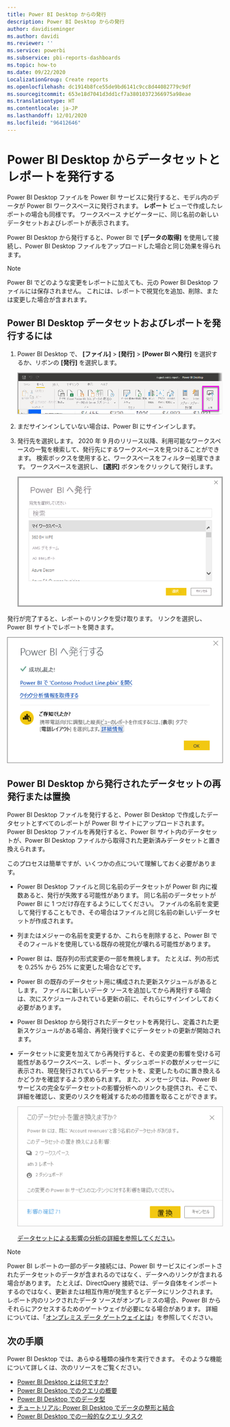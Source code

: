 ```yaml
---
title: Power BI Desktop からの発行
description: Power BI Desktop からの発行
author: davidiseminger
ms.author: davidi
ms.reviewer: ''
ms.service: powerbi
ms.subservice: pbi-reports-dashboards
ms.topic: how-to
ms.date: 09/22/2020
LocalizationGroup: Create reports
ms.openlocfilehash: dc1914b8fce55de9bd6141c9cc8d44082779c9df
ms.sourcegitcommit: 653e18d7041d3dd1cf7a38010372366975a98eae
ms.translationtype: HT
ms.contentlocale: ja-JP
ms.lasthandoff: 12/01/2020
ms.locfileid: "96412646"
---
```

# <a name="publish-datasets-and-reports-from-power-bi-desktop"></a>Power BI Desktop からデータセットとレポートを発行する
Power BI Desktop ファイルを Power BI サービスに発行すると、モデル内のデータが Power BI ワークスペースに発行されます。 **レポート** ビューで作成したレポートの場合も同様です。 ワークスペース ナビゲーターに、同じ名前の新しいデータセットおよびレポートが表示されます。

Power BI Desktop から発行すると、Power BI で **[データの取得]** を使用して接続し、Power BI Desktop ファイルをアップロードした場合と同じ効果を得られます。

> [!NOTE]
> Power BI でどのような変更をレポートに加えても、元の Power BI Desktop ファイルには保存されません。 これには、レポートで視覚化を追加、削除、または変更した場合が含まれます。

## <a name="to-publish-a-power-bi-desktop-dataset-and-reports"></a>Power BI Desktop データセットおよびレポートを発行するには
1. Power BI Desktop で、 **[ファイル]** \> **[発行]** \> **[Power BI へ発行]** を選択するか、リボンの **[発行]** を選択します。  

   ![[発行] ボタン](media/desktop-upload-desktop-files/pbid_publish_publishbutton.png)


2. まだサインインしていない場合は、Power BI にサインインします。
3. 発行先を選択します。 2020 年 9 月のリリース以降、利用可能なワークスペースの一覧を検索して、発行先にするワークスペースを見つけることができます。 検索ボックスを使用すると、ワークスペースをフィルター処理できます。 ワークスペースを選択し、 **[選択]** ボタンをクリックして発行します。

   ![発行先を選択する](media/desktop-upload-desktop-files/pbid_publish_select_destination.png)

発行が完了すると、レポートのリンクを受け取ります。 リンクを選択し、Power BI サイトでレポートを開きます。

![発行の完了を伝えるダイアログ](media/desktop-upload-desktop-files/pbid_publish_success.png)

## <a name="republish-or-replace-a-dataset-published-from-power-bi-desktop"></a>Power BI Desktop から発行されたデータセットの再発行または置換
Power BI Desktop ファイルを発行すると、Power BI Desktop で作成したデータセットとすべてのレポートが Power BI サイトにアップロードされます。 Power BI Desktop ファイルを再発行すると、Power BI サイト内のデータセットが、Power BI Desktop ファイルから取得された更新済みデータセットと置き換えられます。

このプロセスは簡単ですが、いくつかの点について理解しておく必要があります。

* Power BI Desktop ファイルと同じ名前のデータセットが Power BI 内に複数あると、発行が失敗する可能性があります。 同じ名前のデータセットが Power BI に 1 つだけ存在するようにしてください。 ファイルの名前を変更して発行することもでき、その場合はファイルと同じ名前の新しいデータセットが作成されます。
* 列またはメジャーの名前を変更するか、これらを削除すると、Power BI でそのフィールドを使用している既存の視覚化が壊れる可能性があります。 
* Power BI は、既存列の形式変更の一部を無視します。 たとえば、列の形式を 0.25% から 25% に変更した場合などです。
* Power BI の既存のデータセット用に構成された更新スケジュールがあるとします。 ファイルに新しいデータ ソースを追加してから再発行する場合は、次にスケジュールされている更新の前に、それらにサインインしておく必要があります。
* Power BI Desktop から発行されたデータセットを再発行し、定義された更新スケジュールがある場合、再発行後すぐにデータセットの更新が開始されます。
* データセットに変更を加えてから再発行すると、その変更の影響を受ける可能性があるワークスペース、レポート、ダッシュボードの数がメッセージに表示され、現在発行されているデータセットを、変更したものに置き換えるかどうかを確認するよう求められます。 また、メッセージでは、Power BI サービスの完全なデータセットの影響分析へのリンクも提供され、そこで、詳細を確認し、変更のリスクを軽減するための措置を取ることができます。

   ![データセットの再発行による影響に関する警告](media/desktop-upload-desktop-files/pbid-dataset-impact-analysis-desktop-warning.png)

   [データセットによる影響の分析の詳細を参照してください](../collaborate-share/service-dataset-impact-analysis.md)。

> [!NOTE]
> Power BI レポートの一部のデータ接続には、Power BI サービスにインポートされたデータセットのデータが含まれるのではなく、データへのリンクが含まれる場合があります。 たとえば、DirectQuery 接続では、データ自体をインポートするのではなく、更新または相互作用が発生するとデータにリンクされます。 レポート内のリンクされたデータ ソースがオンプレミスの場合、Power BI からそれらにアクセスするためのゲートウェイが必要になる場合があります。 詳細については、「[オンプレミス データ ゲートウェイとは](../connect-data/service-gateway-onprem.md)」を参照してください。
> 

## <a name="next-steps"></a>次の手順

Power BI Desktop では、あらゆる種類の操作を実行できます。 そのような機能について詳しくは、次のリソースをご覧ください。

* [Power BI Desktop とは何ですか?](../fundamentals/desktop-what-is-desktop.md)
* [Power BI Desktop でのクエリの概要](../transform-model/desktop-query-overview.md)
* [Power BI Desktop でのデータ型](../connect-data/desktop-data-types.md)
* [チュートリアル: Power BI Desktop でデータの整形と結合](../connect-data/desktop-shape-and-combine-data.md)
* [Power BI Desktop での一般的なクエリ タスク](../transform-model/desktop-common-query-tasks.md)
